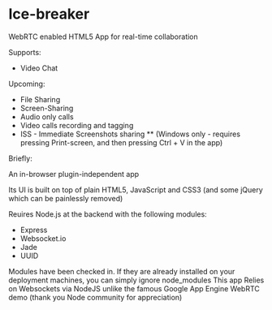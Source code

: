 Ice-breaker
===========

WebRTC enabled HTML5 App for real-time collaboration

Supports:
* Video Chat

Upcoming:
* File Sharing
* Screen-Sharing
* Audio only calls
* Video calls recording and tagging
* ISS - Immediate Screenshots sharing
** (Windows only - requires pressing Print-screen, and then pressing Ctrl + V in the app)

Briefly:

An in-browser plugin-independent app

Its UI is built on top of plain HTML5, JavaScript and CSS3 (and some jQuery which can be painlessly removed)

Reuires Node.js at the backend with the following modules:
* Express
* Websocket.io
* Jade
* UUID

Modules have been checked in. If they are already installed on your deployment machines, you can simply ignore node_modules
This app Relies on Websockets via NodeJS unlike the famous Google App Engine WebRTC demo (thank you Node community for appreciation)
